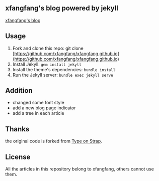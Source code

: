 ## xfangfang's blog powered by jekyll

[xfangfang's blog](https://xfangfang.github.io)

## Usage

1. Fork and clone this repo: git clone [https://github.com/xfangfang/xfangfang.github.io](https://github.com/xfangfang/xfangfang.github.io)
2. Install Jekyll: `gem install jekyll`
3. Install the theme's dependencies: `bundle install`
4. Run the Jekyll server: `bundle exec jekyll serve`

## Addition

- changed some font style
- add a new blog page indicator
- add a tree in each article

## Thanks

the original code is forked from [Type on Strap](https://github.com/Sylhare/Type-on-Strap).

## License

All the articles in this repository belong to xfangfang, others cannot use them.

